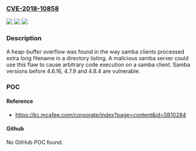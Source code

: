 ### [CVE-2018-10858](https://cve.mitre.org/cgi-bin/cvename.cgi?name=CVE-2018-10858)
![](https://img.shields.io/static/v1?label=Product&message=samba&color=blue)
![](https://img.shields.io/static/v1?label=Version&message=n%2Fa&color=blue)
![](https://img.shields.io/static/v1?label=Vulnerability&message=CWE-20&color=brighgreen)

### Description

A heap-buffer overflow was found in the way samba clients processed extra long filename in a directory listing. A malicious samba server could use this flaw to cause arbitrary code execution on a samba client. Samba versions before 4.6.16, 4.7.9 and 4.8.4 are vulnerable.

### POC

#### Reference
- https://kc.mcafee.com/corporate/index?page=content&id=SB10284

#### Github
No GitHub POC found.

